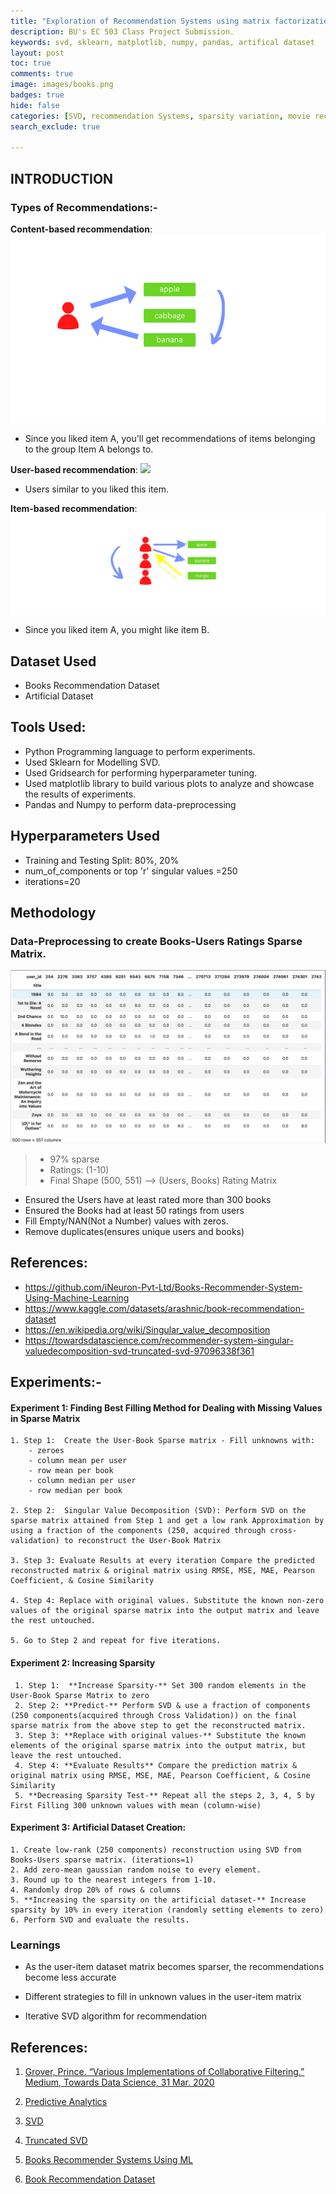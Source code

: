 ```yaml
---
title: "Exploration of Recommendation Systems using matrix factorization algorithm known as SVD"
description: BU's EC 503 Class Project Submission. 
keywords: svd, sklearn, matplotlib, numpy, pandas, artifical dataset 
layout: post
toc: true
comments: true
image: images/books.png
badges: true
hide: false
categories: [SVD, recommendation Systems, sparsity variation, movie recommendation dataset]
search_exclude: true

---
```


## **INTRODUCTION**

### Types of Recommendations:-

**Content-based recommendation**:
![](images/media-3/intro-1.png)

* Since you liked item A, you'll get recommendations of items belonging to the group Item A belongs to.

**User-based recommendation**:
![](images/media-2/intro-1.png)

* Users similar to you liked this item.

**Item-based recommendation**:
![](images/media-3/intro-2.png)

* Since you liked item A, you might like item B.

## **Dataset Used**

* Books Recommendation Dataset
* Artificial Dataset

## **Tools Used:**

- Python Programming language to perform experiments.
- Used Sklearn for Modelling SVD.
- Used Gridsearch for performing hyperparameter tuning.
- Used matplotlib library to build various plots to analyze and showcase the results of experiments.
- Pandas and Numpy to perform data-preprocessing

## **Hyperparameters Used**

- Training and Testing Split: 80%, 20%
- num_of_components or top 'r' singular values =250
- iterations=20

## **Methodology**

### **Data-Preprocessing to create Books-Users Ratings Sparse Matrix.**
![](images/media-3/Sparse-matrix.png)

> * 97% sparse
> * Ratings: (1-10)
> * Final Shape (500, 551) --> (Users, Books) Rating Matrix

* Ensured the Users have at least rated more than 300 books
* Ensured the Books had at least 50 ratings from users
* Fill Empty/NAN(Not a Number) values with zeros.
* Remove duplicates(ensures unique users and books)


## **References:**

* https://github.com/iNeuron-Pvt-Ltd/Books-Recommender-System-Using-Machine-Learning
* https://www.kaggle.com/datasets/arashnic/book-recommendation-dataset
* https://en.wikipedia.org/wiki/Singular_value_decomposition
* https://towardsdatascience.com/recommender-system-singular-valuedecomposition-svd-truncated-svd-97096338f361

## **Experiments:-**

#### **Experiment 1:** Finding Best Filling Method for Dealing with Missing Values in Sparse Matrix

    1. Step 1:  Create the User-Book Sparse matrix - Fill unknowns with:
        - zeroes
        - column mean per user 
        - row mean per book
        - column median per user
        - row median per book

    2. Step 2:  Singular Value Decomposition (SVD): Perform SVD on the sparse matrix attained from Step 1 and get a low rank Approximation by using a fraction of the components (250, acquired through cross-validation) to reconstruct the User-Book Matrix

    3. Step 3: Evaluate Results at every iteration Compare the predicted reconstructed matrix & original matrix using RMSE, MSE, MAE, Pearson Coefficient, & Cosine Similarity

    4. Step 4: Replace with original values. Substitute the known non-zero values of the original sparse matrix into the output matrix and leave the rest untouched.

    5. Go to Step 2 and repeat for five iterations.

#### **Experiment 2:** Increasing Sparsity

     1. Step 1:  **Increase Sparsity-** Set 300 random elements in the User-Book Sparse Matrix to zero
     2. Step 2: **Predict-** Perform SVD & use a fraction of components (250 components(acquired through Cross Validation)) on the final sparse matrix from the above step to get the reconstructed matrix.
     3. Step 3: **Replace with original values-** Substitute the known elements of the original sparse matrix into the output matrix, but leave the rest untouched. 
     4. Step 4: **Evaluate Results** Compare the prediction matrix & original matrix using RMSE, MSE, MAE, Pearson Coefficient, & Cosine Similarity
     5. **Decreasing Sparsity Test-** Repeat all the steps 2, 3, 4, 5 by First Filling 300 unknown values with mean (column-wise)

#### **Experiment 3:** Artificial Dataset Creation:

    1. Create low-rank (250 components) reconstruction using SVD from Books-Users sparse matrix. (iterations=1)
    2. Add zero-mean gaussian random noise to every element. 
    3. Round up to the nearest integers from 1-10. 
    4. Randomly drop 20% of rows & columns
    5. **Increasing the sparsity on the artificial dataset-** Increase sparsity by 10% in every iteration (randomly setting elements to zero)
    6. Perform SVD and evaluate the results. 

### **Learnings**

   * As the user-item dataset matrix becomes sparser, the recommendations become less accurate

   * Different strategies to fill in unknown values in the user-item matrix

   * Iterative SVD algorithm for recommendation

## **References:**

1.  [<u>Grover, Prince. “Various Implementations of Collaborative Filtering.” Medium, Towards Data Science, 31 Mar. 2020</u>](https://towardsdatascience.com/various-implementations-of-collaborative-filtering-100385c6dfe0)

2.  [<u>Predictive Analytics</u>](https://d4datascience.com/category/predictive-analytics/)

3.  [<u>SVD</u>](https://en.wikipedia.org/wiki/Singular_value_decomposition)

4.  [<u>Truncated SVD</u>](https://towardsdatascience.com/recommender-system-singular-value-decomposition-svd-truncated-svd-97096338f361#:~:text=Singular%20value%20decomposition%20(SVD)%20is%20a%20collaborative%20filtering%20method%20for,factor%20model%20for%20matrix%20factorization.)

5.  [<u>Books Recommender Systems Using ML</u>](https://github.com/iNeuron-Pvt-Ltd/Books-Recommender-System-Using-Machine-Learning)

6.  [<u>Book Recommendation Dataset</u>](https://www.kaggle.com/datasets/arashnic/book-recommendation-dataset)
